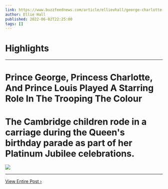```yaml
---
link: https://www.buzzfeednews.com/article/ellievhall/george-charlotte-louis-prince-princess-trooping-colour
author: Ellie Hall
published: 2022-06-02T22:25:00
tags: []
---
```

# Highlights


---
# Prince George, Princess Charlotte, And Prince Louis Played A Starring Role In The Trooping The Colour
# The Cambridge children rode in a carriage during the Queen's birthday parade as part of her Platinum Jubilee celebrations.

![](https://img.buzzfeed.com/buzzfeed-static/static/2022-06/2/18/campaign_images/4ccc9ca6031b/prince-george-princess-charlotte-and-prince-louis-2-537-1654193129-17_dblbig.jpg)

---

[View Entire Post ›](https://www.buzzfeednews.com/article/ellievhall/george-charlotte-louis-prince-princess-trooping-colour)